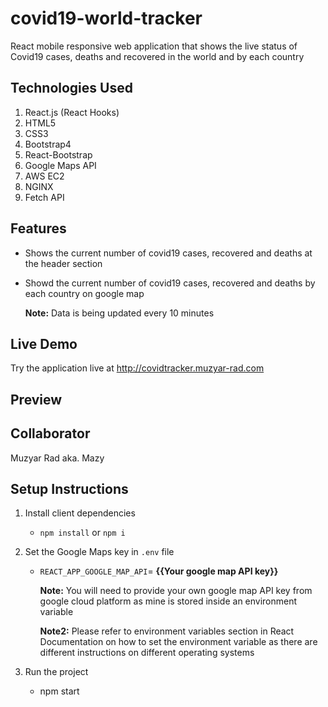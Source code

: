 # covid19-world-tracker

React mobile responsive web application that shows the live status of Covid19 cases, deaths and recovered in the world and by each country

## Technologies Used

1. React.js (React Hooks)
2. HTML5
3. CSS3
4. Bootstrap4
5. React-Bootstrap
6. Google Maps API
7. AWS EC2
8. NGINX
9. Fetch API

## Features

- Shows the current number of covid19 cases, recovered and deaths at the header section 
- Showd the current number of covid19 cases, recovered and deaths by each country on google map

   **Note:** Data is being updated every 10 minutes

## Live Demo

Try the application live at http://covidtracker.muzyar-rad.com

## Preview




## Collaborator 

Muzyar Rad aka. Mazy

## Setup Instructions

1. Install client dependencies

   - `npm install` or `npm i`

2. Set the Google Maps key in `.env` file

   - `REACT_APP_GOOGLE_MAP_API`= **{{Your google map API key}}**

      **Note:** You will need to provide your own google map API key from google cloud platform as mine is stored inside an environment variable

      **Note2:** Please refer to environment variables section in React Documentation on how to set the environment variable as there are different instructions on different      operating systems

3. Run the project 

   - npm start
